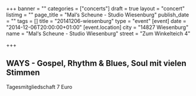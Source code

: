 +++
banner = ""
categories = ["concerts"]
draft = true
layout = "concert"
listimg = ""
page_title = "Mal‘s Scheune - Studio Wiesenburg"
publish_date = ""
tags = []
title = "20141206-wiesenburg"
type = "event"
[event]
date = "2014-12-06T20:00:00+01:00"
[event.location]
city = "14827 Wiesenburg"
name = "Mal‘s Scheune - Studio Wiesenburg"
street = "Zum Winkelteich 4"

+++
## WAYS - Gospel, Rhythm & Blues, Soul mit vielen Stimmen

Tagesmitgliedschaft 7 Euro